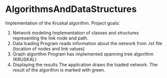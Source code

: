# AlgorithmsAndDataStructures
Implementation of the Kruskal algorithm.
Project goals:
1. Network modeling
Implementation of classes and structures representing the link node and path.
2. Data loading
Program reads information about the network from .txt file (location of nodes and link values) 
3. Graph algorithm
Program has implemented spanning tree algorithm (KRUSKAL)
4. Displaying the results
The application draws the loaded network. The result of the algorithm is marked with green.

